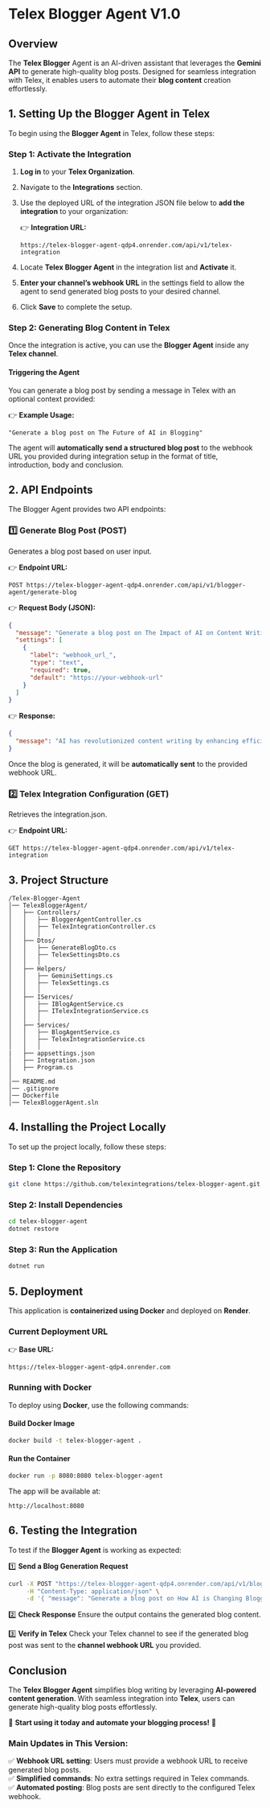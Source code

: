 # Telex Blogger Agent V1.0

## Overview
The **Telex Blogger** Agent is an AI-driven assistant that leverages the **Gemini API** to generate high-quality blog posts. Designed for seamless integration with Telex, it enables users to automate their **blog content** creation effortlessly.

## 1. Setting Up the Blogger Agent in Telex
To begin using the **Blogger Agent** in Telex, follow these steps:

### Step 1: Activate the Integration
1. **Log in** to your **Telex Organization**.
2. Navigate to the **Integrations** section.
3. Use the deployed URL of the integration JSON file below to **add the integration** to your organization:
   
   👉 **Integration URL:**
   ```
   https://telex-blogger-agent-qdp4.onrender.com/api/v1/telex-integration
   ```
4. Locate **Telex Blogger Agent** in the integration list and **Activate** it.
5. **Enter your channel’s webhook URL** in the settings field to allow the agent to send generated blog posts to your desired channel.
6. Click **Save** to complete the setup.

### Step 2: Generating Blog Content in Telex
Once the integration is active, you can use the **Blogger Agent** inside any **Telex channel**.

#### Triggering the Agent
You can generate a blog post by sending a message in Telex with an optional context provided:

👉 **Example Usage:**
```
"Generate a blog post on The Future of AI in Blogging"
```

The agent will **automatically send a structured blog post** to the webhook URL you provided during integration setup in the format of title, introduction, body and conclusion.

## 2. API Endpoints
The Blogger Agent provides two API endpoints:

### 1️⃣ Generate Blog Post (POST)
Generates a blog post based on user input.

👉 **Endpoint URL:**
```
POST https://telex-blogger-agent-qdp4.onrender.com/api/v1/blogger-agent/generate-blog
```

👉 **Request Body (JSON):**
```json
{
  "message": "Generate a blog post on The Impact of AI on Content Writing",
  "settings": [
    {
      "label": "webhook_url_",
      "type": "text",
      "required": true,
      "default": "https://your-webhook-url"
    }
  ]
}
```

👉 **Response:**
```json
{
  "message": "AI has revolutionized content writing by enhancing efficiency, creativity, and personalization..."
}
```

Once the blog is generated, it will be **automatically sent** to the provided webhook URL.

### 2️⃣ Telex Integration Configuration (GET)
Retrieves the integration.json.

👉 **Endpoint URL:**
```
GET https://telex-blogger-agent-qdp4.onrender.com/api/v1/telex-integration
```

## 3. Project Structure
```
/Telex-Blogger-Agent
│── TelexBloggerAgent/                 
│   ├── Controllers/                    
│   │   ├── BloggerAgentController.cs   
│   │   ├── TelexIntegrationController.cs 
│   │   │
│   ├── Dtos/
│   │   ├── GenerateBlogDto.cs         
│   │   ├── TelexSettingsDto.cs         
│   │   │
│   ├── Helpers/                        
│   │   ├── GeminiSettings.cs          
│   │   ├── TelexSettings.cs           
│   │   │
│   ├── IServices/
│   │   ├── IBlogAgentService.cs        
│   │   ├── ITelexIntegrationService.cs 
│   │   │
│   ├── Services/                        
│   │   ├── BlogAgentService.cs        
│   │   ├── TelexIntegrationService.cs  
│   │   │
|   ├── appsettings.json
│   ├── Integration.json                
│   ├── Program.cs                     
│                              
│── README.md                           
│── .gitignore                          
│── Dockerfile                          
│── TelexBloggerAgent.sln              
```

## 4. Installing the Project Locally
To set up the project locally, follow these steps:

### Step 1: Clone the Repository
```sh
git clone https://github.com/telexintegrations/telex-blogger-agent.git
```

### Step 2: Install Dependencies
```sh
cd telex-blogger-agent
dotnet restore
```

### Step 3: Run the Application
```sh
dotnet run
```

## 5. Deployment
This application is **containerized using Docker** and deployed on **Render**.

### Current Deployment URL
👉 **Base URL:**  
```
https://telex-blogger-agent-qdp4.onrender.com
```

### Running with Docker
To deploy using **Docker**, use the following commands:

#### Build Docker Image
```sh
docker build -t telex-blogger-agent .
```

#### Run the Container
```sh
docker run -p 8080:8080 telex-blogger-agent
```

The app will be available at:
```
http://localhost:8080
```

## 6. Testing the Integration
To test if the **Blogger Agent** is working as expected:

1️⃣ **Send a Blog Generation Request**
```sh
curl -X POST "https://telex-blogger-agent-qdp4.onrender.com/api/v1/blogger-agent/generate-blog" \
     -H "Content-Type: application/json" \
     -d '{ "message": "Generate a blog post on How AI is Changing Blogging" }'
```

2️⃣ **Check Response**
Ensure the output contains the generated blog content.

3️⃣ **Verify in Telex**
Check your Telex channel to see if the generated blog post was sent to the **channel webhook URL** you provided.

## Conclusion
The **Telex Blogger Agent** simplifies blog writing by leveraging **AI-powered content generation**. With seamless integration into **Telex**, users can generate high-quality blog posts effortlessly.

🚀 **Start using it today and automate your blogging process!** 🚀

### Main Updates in This Version:
✅ **Webhook URL setting**: Users must provide a webhook URL to receive generated blog posts.  
✅ **Simplified commands**: No extra settings required in Telex commands.  
✅ **Automated posting**: Blog posts are sent directly to the configured Telex webhook.


